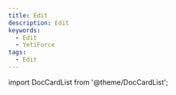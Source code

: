 ```yaml
---
title: Edit
description: Edit
keywords:
  - Edit
  - YetiForce
tags:
  - Edit
---
```


import DocCardList from '@theme/DocCardList';

<DocCardList />
